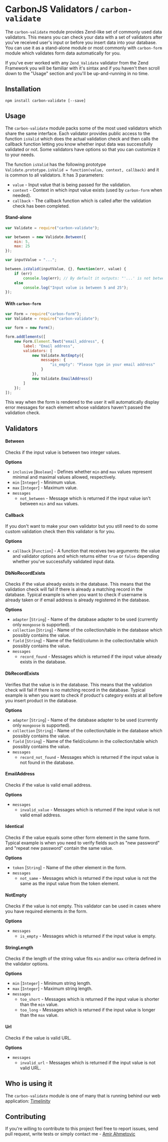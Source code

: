 # CarbonJS Validators / `carbon-validate` <a id="intro"></a>
The `carbon-validate` module provides Zend-like set of commonly used data validators. This means you can check your data with  a set of validators after you've received user's input or before you insert data into your database. You can use it as a stand-alone module or most commonly with `carbon-form` module which validates form data automatically for you.

If you've ever worked with any `Zend_Validate` validator from the Zend Framework you will be familiar with it's sintax and if you haven't then scroll down to the "Usage" section and you'll be up-and-running in no time.


## Installation <a id="installation"></a>
```
npm install carbon-validate [--save]
```

## Usage <a id="usage"></a>
The `carbon-validate` module packs some of the most used validators which share the same interface. Each validator provides public access to the function `isValid` which does the actual validation check and then calls the callback function letting you know whether input data was successfully validated or not. Some validators have options so that you can customize it to your needs.

The function `isValid` has the following prototype `Validate.prototype.isValid = function(value, context, callback)` and it is common to all validators. It has 3 parameters:
* `value` - Input value that is being passed for the validation.
* `context` - Context in which input value exists (used by `carbon-form` when needed).
* `callback` - The callback function which is called after the validation check has been completed.

#### Stand-alone <a id="stand-alone"></a>
```js
var Validate = require("carbon-validate");

var between = new Validate.Between({
    min: 5,
    max: 25
});

var inputValue = "...";

between.isValid(inputValue, {}, function(err, value) {
    if (err)
        console.log(err); // By default it outputs: "'...' is not between '5' and '25'"
    else
        console.log("Input value is between 5 and 25");
});

```

#### With `carbon-form` <a id="with-carbon-form"></a>
```js
var Form = require("carbon-form");
var Validate = require("carbon-validate");

var form = new Form();

form.addElements([
    new Form.Element.Text("email_address", {
        label: "Email address",
        validators: [
            new Validate.NotEmpty({
                messages: {
                    "is_empty": "Please type in your email address" 
                }
            }),
            new Validate.EmailAddress()
        ]
    });
]);
```

This way when the form is rendered to the user it will automatically display error messages for each element whose validators haven't passed the validation check.

## Validators <a id="validators"></a>
#### Between <a id="between-validator"></a>
Checks if the input value is between two integer values.

**Options**
* `inclusive` [`Boolean`] - Defines whether `min` and `max` values represent minimal and maximal values allowed, respectively.
* `min` [`Integer`] - Minimum value.
* `max` [`Integer`] - Maximum value.
* `messages`
  * `not_between` - Message which is returned if the input value isn't between `min` and `max` values.

#### Callback <a id="callback-validator"></a>
If you don't want to make your own validator but you still need to do some custom validation check then this validator is for you.

**Options**
* `callback` [`Function`] - A function that receives two arguments: the value and validator options and which returns either `true` or `false` depending whether you've successfully validated input data.

#### DbNoRecordExists <a id="dbnorecordexists-validator"></a>
Checks if the value already exists in the database. This means that the validation check will fail if there is already a matching record in the database. Typical example is when you want to check if username is already taken or if email address is already registered in the database.

**Options**
* `adapter` [`String`] - Name of the database adapter to be used (currently only `mongoose` is supported).
* `collection` [`String`] - Name of the collection/table in the database which possibly contains the value.
* `field` [`String`] - Name of the field/column in the collection/table which possibly contains the value.
* `messages`
  * `record_found` - Messages which is returned if the input value already exists in the database.

#### DbRecordExists <a id="dbrecordexists-validator"></a>
Verifies that the value is in the database. This means that the validation check will fail if there is no matching record in the database. Typical example is when you want to check if product's category exists at all before you insert product in the database.

**Options**
* `adapter` [`String`] - Name of the database adapter to be used (currently only `mongoose` is supported).
* `collection` [`String`] - Name of the collection/table in the database which possibly contains the value.
* `field` [`String`] - Name of the field/column in the collection/table which possibly contains the value.
* `messages`
  * `record_not_found` - Messages which is returned if the input value is not found in the database.

#### EmailAddress <a id="emailaddress-validator"></a>
Checks if the value is valid email address.

**Options**
* `messages`
  * `invalid_value` - Messages which is returned if the input value is not valid email address.

#### Identical <a id="identical-validator"></a>
Checks if the value equals some other form element in the same form. Typical example is when you need to verify fields such as "new password" and "repeat new password" contain the same value.

**Options**
* `token` [`String`] - Name of the other element in the form.
* `messages`
  * `not_same` - Messages which is returned if the input value is not the same as the input value from the token element.

#### NotEmpty <a id="notempty-validator"></a>
Checks if the value is not empty. This validator can be used in cases where you have required elements in the form.

**Options**
* `messages`
  * `is_empty` - Messages which is returned if the input value is empty.

#### StringLength <a id="stringlength-validator"></a>
Checks if the length of the string value fits `min` and/or `max` criteria defined in the validator options.

**Options**
* `min` [`Integer`] - Minimum string length.
* `max` [`Integer`] - Maximum string length.
* `messages`
  * `too_short` - Messages which is returned if the input value is shorter than the `min` value.
  * `too_long` - Messages which is returned if the input value is longer than the `max` value.

#### Url <a id="url-validator"></a>
Checks if the value is valid URL.

**Options**
* `messages`
  * `invalid_url` - Messages which is returned if the input value is not valid URL.

## Who is using it <a id="who-is-using-it"></a>
The `carbon-validate` module is one of many that is running behind our web application: [Timelinity](https://www.timelinity.com)

## Contributing <a id="contributing"></a>
If you're willing to contribute to this project feel free to report issues, send pull request, write tests or simply contact me - [Amir Ahmetovic](https://github.com/choxnox)
